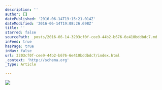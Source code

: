 ```yaml
---
description: ''
author: []
datePublished: '2016-06-14T19:15:21.014Z'
dateModified: '2016-06-14T19:08:26.698Z'
title: ''
starred: false
sourcePath: _posts/2016-06-14-3203cf0f-cee9-44b2-b676-6e410bddbdc7.md
inFeed: true
hasPage: true
inNav: false
url: 3203cf0f-cee9-44b2-b676-6e410bddbdc7/index.html
_context: 'http://schema.org'
_type: Article

---
```

![](https://the-grid-user-content.s3-us-west-2.amazonaws.com/920830df-d0cd-4525-81fa-311a5db4679b.jpg)
